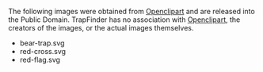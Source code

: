 The following images were obtained from [Openclipart](https://openclipart.org/)
and are released into the Public Domain. TrapFinder has no association with
[Openclipart](https://openclipart.org/), the creators of the images, or the
actual images themselves.

* bear-trap.svg
* red-cross.svg
* red-flag.svg
